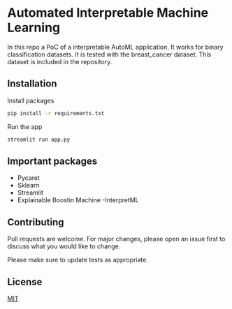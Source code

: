 # Automated Interpretable Machine Learning

In this repo a PoC of a interpretable AutoML application. It works for binary classification datasets. It is tested with the breast_cancer dataset. This dataset is included in the repository.


## Installation

Install packages

```bash
pip install -r requirements.txt
```

Run the app

```bash
streamlit run app.py
```


## Important packages

- Pycaret
- Sklearn
- Streamlit
- Explainable Boostin Machine -InterpretML





## Contributing

Pull requests are welcome. For major changes, please open an issue first
to discuss what you would like to change.

Please make sure to update tests as appropriate.

## License

[MIT](https://choosealicense.com/licenses/mit/)

